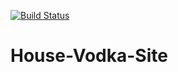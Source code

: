 [![Build Status](https://drone.stackdot.com/api/badges/qrpike/House-Vodka-Site/status.svg)](https://drone.stackdot.com/qrpike/House-Vodka-Site)

# House-Vodka-Site
